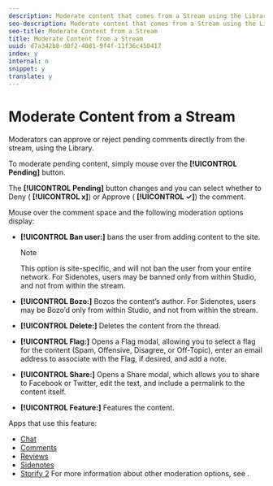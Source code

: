 ```yaml
---
description: Moderate content that comes from a Stream using the Library.
seo-description: Moderate content that comes from a Stream using the Library.
seo-title: Moderate Content from a Stream
title: Moderate Content from a Stream
uuid: d7a342b8-d0f2-4081-9f4f-11f36c450417
index: y
internal: n
snippet: y
translate: y
---
```


# Moderate Content from a Stream

Moderators can approve or reject pending comments directly from the stream, using the Library.

To moderate pending content, simply mouse over the **[!UICONTROL  Pending]** button.

The **[!UICONTROL  Pending]** button changes and you can select whether to Deny ( **[!UICONTROL  x]**) or Approve ( **[!UICONTROL  ✓]**) the comment.

Mouse over the comment space and the following moderation options display:

* **[!UICONTROL  Ban user:]** bans the user from adding content to the site.

  >[!NOTE]
  >
  >This option is site-specific, and will not ban the user from your entire network. For Sidenotes, users may be banned only from within Studio, and not from within the stream.

* **[!UICONTROL  Bozo:]** Bozos the content’s author. For Sidenotes, users may be Bozo’d only from within Studio, and not from within the stream.
* **[!UICONTROL  Delete:]** Deletes the content from the thread.
* **[!UICONTROL  Flag:]** Opens a Flag modal, allowing you to select a flag for the content (Spam, Offensive, Disagree, or Off-Topic), enter an email address to associate with the Flag, if desired, and add a note.
* **[!UICONTROL  Share:]** Opens a Share modal, which allows you to share to Facebook or Twitter, edit the text, and include a permalink to the content itself.
* **[!UICONTROL  Feature:]** Features the content.

<a id="section_blk_ccj_h1b"></a>

Apps that use this feature:

* [ Chat](../c_chat_app/c_chat_app.md#c_chat_app)
* [ Comments](c_comments_app.md#c_comments_app)
* [ Reviews](../c_reviews_app/c_reviews_app.md#c_reviews_app)
* [ Sidenotes](../c_sidenotes_app/c_sidenotes_app.md#c_sidenotes_app)
* [ Storify 2](../c_storify2/c_storify2.md#c_storify2)
For more information about other moderation options, see [](../c_about_moderation/c_about_moderation.md#c_about_moderation).
